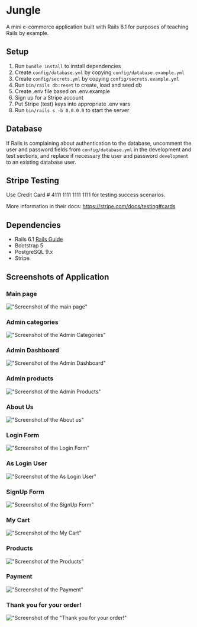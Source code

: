 # Jungle

A mini e-commerce application built with Rails 6.1 for purposes of teaching Rails by example.

## Setup

1. Run `bundle install` to install dependencies
2. Create `config/database.yml` by copying `config/database.example.yml`
3. Create `config/secrets.yml` by copying `config/secrets.example.yml`
4. Run `bin/rails db:reset` to create, load and seed db
5. Create .env file based on .env.example
6. Sign up for a Stripe account
7. Put Stripe (test) keys into appropriate .env vars
8. Run `bin/rails s -b 0.0.0.0` to start the server

## Database

If Rails is complaining about authentication to the database, uncomment the user and password fields from `config/database.yml` in the development and test sections, and replace if necessary the user and password `development` to an existing database user.

## Stripe Testing

Use Credit Card # 4111 1111 1111 1111 for testing success scenarios.

More information in their docs: <https://stripe.com/docs/testing#cards>

## Dependencies

- Rails 6.1 [Rails Guide](http://guides.rubyonrails.org/v6.1/)
- Bootstrap 5
- PostgreSQL 9.x
- Stripe
## Screenshots of Application
###  Main page

!["Screenshot of the main page"](docs/index.png)
###  Admin categories

!["Screenshot of the Admin Categories"](docs/Admin_categories.png)

### Admin Dashboard
!["Screenshot of the Admin Dashboard"](docs/Admin_dashboard.png)

### Admin products
!["Screenshot of the Admin Products"](docs/Admin_products.png)

### About Us
!["Screenshot of the About us"](docs/About_us.png)

### Login Form
!["Screenshot of the Login Form"](docs/Login.png)

### As Login User
!["Screenshot of the As Login User"](docs/User_login.png)

### SignUp Form
!["Screenshot of the SignUp Form"](docs/SignUp.png)

### My Cart
!["Screenshot of the My Cart"](docs/Mycart.png)

### Products
!["Screenshot of the Products"](docs/products.png)

### Payment
!["Screenshot of the Payment"](docs/Payment.png)

### Thank you for your order!
!["Screenshot of the "Thank you for your order!"](docs/Thank_you_for_your_order.png)



